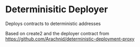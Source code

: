 # Determinisitic Deployer

 Deploys contracts to deterministic addresses
 
Based on create2 and the deployer contract from https://github.com/Arachnid/deterministic-deployment-proxy
